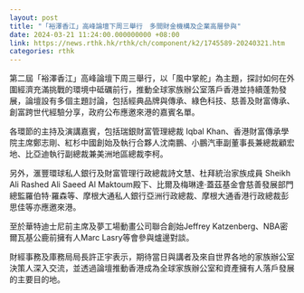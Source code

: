 ```yaml
---
layout: post
title: "「裕澤香江」高峰論壇下周三舉行　多間財金機構及企業高層參與"
date: 2024-03-21 11:24:00.000000000 +08:00
link: https://news.rthk.hk/rthk/ch/component/k2/1745589-20240321.htm
categories: rthk
---
```


第二屆「裕澤香江」高峰論壇下周三舉行，以「風中掌舵」為主題，探討如何在外圍經濟充滿挑戰的環境中砥礪前行，推動全球家族辦公室落戶香港並持續蓬勃發展，論壇設有多個主題討論，包括經典品牌與傳承、綠色科技、慈善及財富傳承、創富跨世代經驗分享，政府公布應邀來港的嘉賓名單。

各環節的主持及演講嘉賓，包括瑞銀財富管理總裁 Iqbal Khan、香港財富傳承學院主席鄭志剛、紅杉中國創始及執行合夥人沈南鵬、小鵬汽車副董事長兼總裁顧宏地、比亞迪執行副總裁兼美洲地區總裁李柯。

另外，滙豐環球私人銀行及財富管理行政總裁詩文慧、杜拜統治家族成員 Sheikh Ali Rashed Ali Saeed Al Maktoum殿下、比爾及梅琳達·蓋茲基金會慈善發展部門總監羅伯特·羅森等、摩根大通私人銀行亞洲行政總裁、摩根大通香港行政總裁彭思佳等亦應邀來港。

至於華特迪士尼前主席及夢工場動畫公司聯合創始Jeffrey Katzenberg、NBA密爾瓦基公鹿前擁有人Marc Lasry等會參與爐邊對談。

財經事務及庫務局局長許正宇表示，期待當日與講者及來自世界各地的家族辦公室決策人深入交流，並透過論壇推動香港成為全球家族辦公室和資產擁有人落戶發展的主要目的地。
